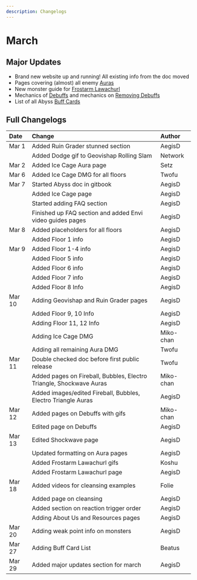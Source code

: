 ```yaml
---
description: Changelogs
---
```


# March

## Major Updates

* Brand new website up and running! All existing info from the doc moved
* Pages covering \(almost\) all enemy [Auras](../../mechanics/auras/) 
* New monster guide for [Frostarm Lawachurl](../../monsters/hilichurls/frostarm-lawachurl.md)
* Mechanics of [Debuffs](../../mechanics/debuffs/) and mechanics on [Removing Debuffs](../../mechanics/debuffs/removing-debuffs.md)
* List of all Abyss [Buff Cards](../../mechanics/buff-cards.md)

## Full Changelogs

| Date | Change | Author |
| :--- | :--- | :--- |
| Mar 1 | Added Ruin Grader stunned section | AegisD |
|  | Added Dodge gif to Geovishap Rolling Slam | Network |
| Mar 2 | Added Ice Cage Aura page | Setz |
| Mar 6 | Added Ice Cage DMG for all floors | Twofu |
| Mar 7 | Started Abyss doc in gitbook | AegisD |
|  | Added Ice Cage page | AegisD |
|  | Started adding FAQ section | AegisD |
|  | Finished up FAQ section and added Envi video guides pages | AegisD |
| Mar 8 | Added placeholders for all floors | AegisD |
|  | Added Floor 1 info | AegisD |
| Mar 9 | Added Floor 1-4 info | AegisD |
|  | Added Floor 5 info | AegisD |
|  | Added Floor 6 info | AegisD |
|  | Added Floor 7 info | AegisD |
|  | Added Floor 8 Info | AegisD |
| Mar 10 | Adding Geovishap and Ruin Grader pages | AegisD |
|  | Added Floor 9, 10 Info | AegisD |
|  | Adding Floor 11, 12 Info | AegisD |
|  | Adding Ice Cage DMG | Miko-chan |
|  | Adding all remaining Aura DMG | Twofu |
| Mar 11 | Double checked doc before first public release | Twofu |
|  | Added pages on Fireball, Bubbles, Electro Triangle, Shockwave Auras | Miko-chan |
|  | Added images/edited Fireball, Bubbles, Electro Triangle Auras | AegisD |
| Mar 12 | Added pages on Debuffs with gifs | Miko-chan |
|  | Edited page on Debuffs | AegisD |
| Mar 13 | Edited Shockwave page | AegisD |
|  | Updated formatting on Aura pages | AegisD |
|  | Added Frostarm Lawachurl gifs | Koshu |
|  | Added Frostarm Lawachurl page | AegisD |
| Mar 18 | Added videos for cleansing examples | Folie |
|  | Added page on cleansing | AegisD |
|  | Added section on reaction trigger order | AegisD |
|  | Adding About Us and Resources pages | AegisD |
| Mar 20 | Adding weak point info on monsters | AegisD |
| Mar 27 | Adding Buff Card List | Beatus |
| Mar 29 | Added major updates section for march | AegisD |

### 

